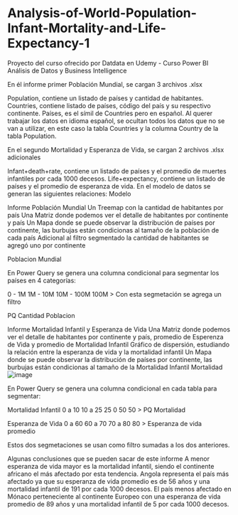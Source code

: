 # Analysis-of-World-Population-Infant-Mortality-and-Life-Expectancy-1

Proyecto del curso ofrecido por Datdata en Udemy - Curso Power BI Análisis de Datos y Business Intelligence

En él informe primer Población Mundial, se cargan 3 archivos .xlsx

Population, contiene un listado de países y cantidad de habitantes.
Countries, contiene listado de países, código del país y su respectivo continente.
Países, es el símil de Countries pero en español.
Al querer trabajar los datos en idioma español, se ocultan todos los datos que no se van a utilizar, en este caso la tabla Countries y la columna Country de la tabla Population.

En el segundo Mortalidad y Esperanza de Vida, se cargan 2 archivos .xlsx adicionales

Infant+death+rate, contiene un listado de países y el promedio de muertes infantiles por cada 1000 decesos.
Life+expectancy, contiene un listado de países y el promedio de esperanza de vida.
En el modelo de datos se generan las siguientes relaciones:
Modelo

Informe Población Mundial
Un Treemap con la cantidad de habitantes por país
Una Matriz donde podemos ver el detalle de habitantes por continente y país
Un Mapa donde se puede observar la distribución de países por continente, las burbujas están condicionas al tamaño de la población de cada país
Adicional al filtro segmentado la cantidad de habitantes se agregó uno por continente

Poblacion Mundial

En Power Query se genera una columna condicional para segmentar los países en 4 categorías:

0 - 1M
1M - 10M
10M - 100M
100M >
Con esta segmetación se agrega un filtro

PQ Cantidad Poblacion

Informe Mortalidad Infantil y Esperanza de Vida
Una Matriz donde podemos ver el detalle de habitantes por continente y país, promedio de Esperenza de Vida y promedio de Mortalidad Infantil
Gráfico de dispersión, estudiando la relación entre la esperanza de vida y la mortalidad infantil
Un Mapa donde se puede observar la distribución de países por continente, las burbujas están condicionas al tamaño de la Mortalidad Infantil
Mortalidad
 ![image](https://user-images.githubusercontent.com/112581327/187763506-9ffddded-9c89-454c-adf7-8ccdf7d8090d.png)


En Power Query se genera una columna condicional en cada tabla para segmentar:

Mortalidad Infantil
0 a 10
10 a 25
25 0 50
50 >
PQ Mortalidad

Esperanza de Vida
0 a 60
60 a 70
70 a 80
80 >
Esperanza de vida promedio

Estos dos segmetaciones se usan como filtro sumadas a los dos anteriores.

Algunas conclusiones que se pueden sacar de este informe
A menor esperanza de vida mayor es la mortalidad infantil, siendo el continente africano el más afectado por esta tendencia.
Angola representa el país más afectado ya que su esperanza de vida promedio es de 56 años y una mortalidad infantil de 191 por cada 1000 decesos.
El país menos afectado en Mónaco perteneciente al continente Europeo con una esperanza de vida promedio de 89 años y una mortalidad infantil de 5 por cada 1000 decesos.
